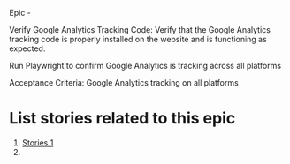 Epic -

Verify Google Analytics Tracking Code: Verify that the Google Analytics tracking code is properly installed on the website and is functioning as expected.

Run Playwright to confirm Google Analytics is tracking across all platforms

Acceptance Criteria:
Google Analytics tracking on all platforms

# List stories related to this epic
1. [Stories 1](stories/story_template_mde7.md)
2. 
